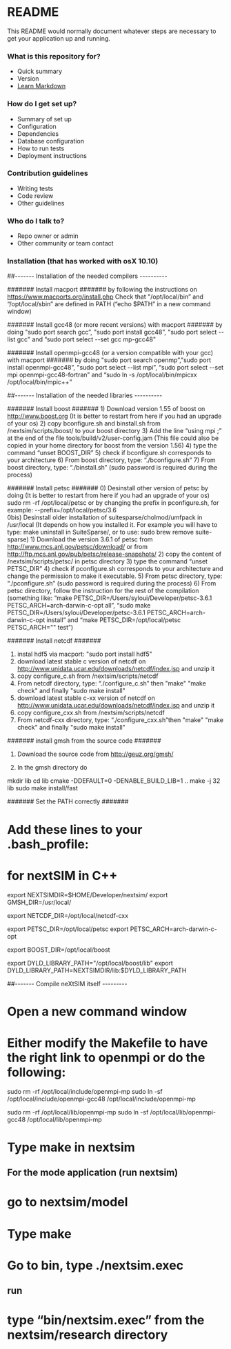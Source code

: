 # README #

This README would normally document whatever steps are necessary to get your application up and running.

### What is this repository for? ###

* Quick summary
* Version
* [Learn Markdown](https://bitbucket.org/tutorials/markdowndemo)

### How do I get set up? ###

* Summary of set up
* Configuration
* Dependencies
* Database configuration
* How to run tests
* Deployment instructions

### Contribution guidelines ###

* Writing tests
* Code review
* Other guidelines

### Who do I talk to? ###

* Repo owner or admin
* Other community or team contact

### Installation (that has worked with osX 10.10) ###

##------- Installation of the needed compilers ----------

####### Install macport ####### 
	by following the instructions on https://www.macports.org/install.php
	Check that "/opt/local/bin” and “/opt/local/sbin” are defined in PATH (“echo $PATH” in a new command window)

####### Install gcc48 (or more recent versions) with macport ####### 
	by doing "sudo port search gcc”, "sudo port install gcc48”, "sudo port select --list gcc" and “sudo port select --set gcc mp-gcc48"

####### Install openmpi-gcc48 (or a version compatible with your gcc) with macport ####### 
	by doing "sudo port search openmp”,"sudo port install openmpi-gcc48”, "sudo port select --list mpi”, “sudo port select --set mpi openmpi-gcc48-fortran” and “sudo ln -s /opt/local/bin/mpicxx /opt/local/bin/mpic++”


##------- Installation of the needed libraries ----------

####### Install boost #######
	1) Download version 1.55 of boost on http://www.boost.org (It is better to restart from here if you had an upgrade of your os)
	2) copy bconfigure.sh and binstall.sh from /nextsim/scripts/boost/ to your boost directory
	3) Add the line “using mpi ;” at the end of the file tools/build/v2/user-config.jam (This file could also be copied in your home directory for boost from the version 1.56)
	4) type the command “unset BOOST_DIR”
	5) check if bconfigure.sh corresponds to your architecture
	6) From boost directory, type: “./bconfigure.sh”
	7) From boost directory, type: “./binstall.sh” (sudo password is required during the process)

####### Install petsc #######
	0) Desinstall other version of petsc by doing (It is better to restart from here if you had an upgrade of your os)
			sudo rm -rf /opt/local/petsc
		or by changing the prefix in pconfigure.sh, for example:
			--prefix=/opt/local/petsc/3.6	
	0bis) Desinstall older installation of suitesparse/cholmod/umfpack in /usr/local (It depends on how you installed it. For example you will have to type: make uninstall in SuiteSparse/, or to use: sudo brew remove suite-sparse)
	1) Download the version 3.6.1 of petsc 
	from http://www.mcs.anl.gov/petsc/download/
	or from http://ftp.mcs.anl.gov/pub/petsc/release-snapshots/
	2) copy the content of /nextsim/scripts/petsc/ in petsc directory
	3) type the command “unset PETSC_DIR”
	4) check if pconfigure.sh corresponds to your architecture and change the permission to make it executable.
	5) From petsc directory, type: “./pconfigure.sh” (sudo password is required during the process)
	6) From petsc directory, follow the instruction for the rest of the compilation (something like: “make PETSC_DIR=/Users/syloui/Developer/petsc-3.6.1 PETSC_ARCH=arch-darwin-c-opt all”, “sudo make PETSC_DIR=/Users/syloui/Developer/petsc-3.6.1 PETSC_ARCH=arch-darwin-c-opt install” and “make PETSC_DIR=/opt/local/petsc PETSC_ARCH="" test”)


####### Install netcdf #######
1) instal hdf5 via macport: "sudo port install hdf5"
2) download latest stable c version of netcdf on http://www.unidata.ucar.edu/downloads/netcdf/index.jsp and unzip it
3) copy configure_c.sh from /nextsim/scripts/netcdf
4) From netcdf directory, type: “./configure_c.sh” then "make" "make check" and finally "sudo make install"
5) download latest stable c-xx version of netcdf on http://www.unidata.ucar.edu/downloads/netcdf/index.jsp and unzip it
6) copy configure_cxx.sh from /nextsim/scripts/netcdf
7) From netcdf-cxx directory, type: “./configure_cxx.sh”then "make" "make check" and finally "sudo make install"

####### install gmsh from the source code #######

1) Download the source code from http://geuz.org/gmsh/

2) In the gmsh directory do

mkdir lib
cd lib
cmake -DDEFAULT=0 -DENABLE_BUILD_LIB=1 ..
make -j 32 lib
sudo make install/fast

####### Set the PATH correctly #######

# Add these lines to your .bash_profile:

# for nextSIM in C++
export NEXTSIMDIR=$HOME/Developer/nextsim/
export GMSH_DIR=/usr/local/

export NETCDF_DIR=/opt/local/netcdf-cxx

export PETSC_DIR=/opt/local/petsc
export PETSC_ARCH=arch-darwin-c-opt

export BOOST_DIR=/opt/local/boost

export DYLD_LIBRARY_PATH="/opt/local/boost/lib"
export DYLD_LIBRARY_PATH=NEXTSIMDIR/lib:$DYLD_LIBRARY_PATH

##-------  Compile neXtSIM itself --------- 

# Open a new command window

# Either modify the Makefile to have the right link to openmpi or do the following:

sudo rm -rf /opt/local/include/openmpi-mp
sudo ln -sf /opt/local/include/openmpi-gcc48 /opt/local/include/openmpi-mp

sudo rm -rf /opt/local/lib/openmpi-mp
sudo ln -sf /opt/local/lib/openmpi-gcc48 /opt/local/lib/openmpi-mp

# Type make in nextsim

## For the mode application (run nextsim)

# go to nextsim/model

# Type make

# Go to bin, type ./nextsim.exec

## run

# type “bin/nextsim.exec” from the nextsim/research directory
